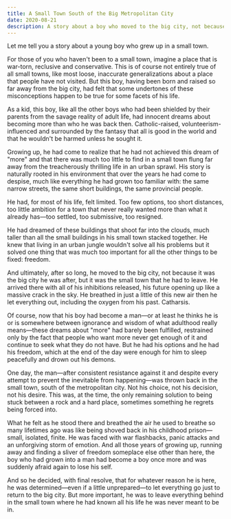 ```yaml
---
title: A Small Town South of the Big Metropolitan City
date: 2020-08-21
description: A story about a boy who moved to the big city, not because it was the big city he was after, but it was the small town that he had to leave.
---
```


Let me tell you a story about a young boy who grew up in a small town.

For those of you who haven't been to a small town, imagine a place that is war-torn, reclusive and conservative. This is of course not entirely true of all small towns, like most loose, inaccurate generalizations about a place that people have not visited. But this boy, having been born and raised so far away from the big city, had felt that some undertones of these misconceptions happen to be true for some facets of his life.

<!--excerpt-->

As a kid, this boy, like all the other boys who had been shielded by their parents from the savage reality of adult life, had innocent dreams about becoming more than who he was back then. Catholic-raised, volunteerism-influenced and surrounded by the fantasy that all is good in the world and that he wouldn't be harmed unless he sought it.

Growing up, he had come to realize that he had not achieved this dream of "more" and that there was much too little to find in a small town flung far away from the treacherously thrilling life in an urban sprawl. His story is naturally rooted in his environment that over the years he had come to despise, much like everything he had grown too familiar with: the same narrow streets, the same short buildings, the same provincial people.

He had, for most of his life, felt limited. Too few options, too short distances, too little ambition for a town that never really wanted more than what it already has—too settled, too submissive, too resigned.

He had dreamed of these buildings that shoot far into the clouds, much taller than all the small buildings in his small town stacked together. He knew that living in an urban jungle wouldn't solve all his problems but it solved one thing that was much too important for all the other things to be fixed: freedom.

And ultimately, after so long, he moved to the big city, not because it was the big city he was after, but it was the small town that he had to leave. He arrived there with all of his inhibitions released, his future opening up like a massive crack in the sky. He breathed in just a little of this new air then he let everything out, including the oxygen from his past. Catharsis.

Of course, now that his boy had become a man—or at least he thinks he is or is somewhere between ignorance and wisdom of what adulthood really means—these dreams about "more" had barely been fulfilled, restrained only by the fact that people who want more never get enough of it and continue to seek what they do not have. But he had his options and he had his freedom, which at the end of the day were enough for him to sleep peacefully and drown out his demons.

One day, the man—after consistent resistance against it and despite every attempt to prevent the inevitable from happening—was thrown back in the small town, south of the metropolitan city. Not his choice, not his decision, not his desire. This was, at the time, the only remaining solution to being stuck between a rock and a hard place, sometimes something he regrets being forced into.

What he felt as he stood there and breathed the air he used to breathe so many lifetimes ago was like being shoved back in his childhood prison—small, isolated, finite. He was faced with war flashbacks, panic attacks and an unforgiving storm of emotion. And all those years of growing up, running away and finding a sliver of freedom someplace else other than here, the boy who had grown into a man had become a boy once more and was suddenly afraid again to lose his self.

And so he decided, with final resolve, that for whatever reason he is here, he was determined—even if a little unprepared—to let everything go just to return to the big city. But more important, he was to leave everything behind in the small town where he had known all his life he was never meant to be in.
